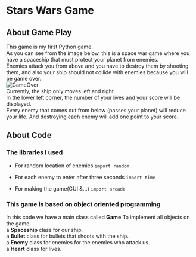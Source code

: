 # Stars Wars Game
## About Game Play
This game is my first Python game.<br /> 
As you can see from the image below, this is a space war game where you have a spaceship that must protect your planet from enemies.<br /> 
Enemies attack you from above and you have to destroy them by shooting them, and also your ship should not collide with enemies because you will be game over.<br /> 
![GameOver](https://i.postimg.cc/jd7SnqZT/gameOver.png)
<br /> Currently, the ship only moves left and right.<br /> 
In the lower left corner, the number of your lives and your score will be displayed.<br /> 
Every enemy that comes out from below (passes your planet) will reduce your life. And destroying each enemy will add one point to your score.


## About Code
### The libraries I used

* For random location of enemies
`import random`

* For each enemy to enter after three seconds
`import time`
* For making the game(GUI &...)
`import arcade`
### This game is based on object oriented programming
In this code we have a main class called **Game** To implement all objects on the game.<br /> 
a **Spaceship** class for our ship.<br /> 
a **Bullet** class for bullets that shoots with the ship.<br /> 
a  **Enemy** class for enemies for the enemies who attack us.<br /> 
a **Heart** class for lives.
